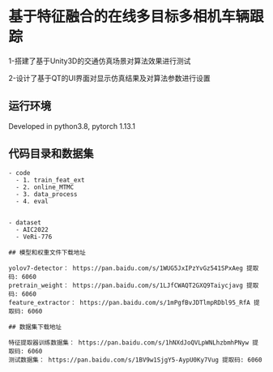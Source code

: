 # 基于特征融合的在线多目标多相机车辆跟踪

1-搭建了基于Unity3D的交通仿真场景对算法效果进行测试

2-设计了基于QT的UI界面对显示仿真结果及对算法参数进行设置

## 运行环境
Developed in python3.8, pytorch 1.13.1

## 代码目录和数据集
```
- code
  - 1. train_feat_ext
  - 2. online_MTMC
  - 3. data_process
  - 4. eval


- dataset
  - AIC2022
  - VeRi-776

## 模型和权重文件下载地址

yolov7-detector： https://pan.baidu.com/s/1WUG5JxIPzYvGz541SPxAeg 提取码: 6060
pretrain_weight： https://pan.baidu.com/s/1LJfCWAQT2GXQ9Taiycjavg 提取码: 6060
feature_extractor： https://pan.baidu.com/s/1mPgfBvJDTlmpRDbl95_RfA 提取码: 6060

## 数据集下载地址

特征提取器训练数据集： https://pan.baidu.com/s/1hNXdJoQVLpWNLhzbmhPNyw 提取码: 6060
测试数据集： https://pan.baidu.com/s/1BV9w1SjgY5-AypU0Ky7Vug 提取码: 6060 

